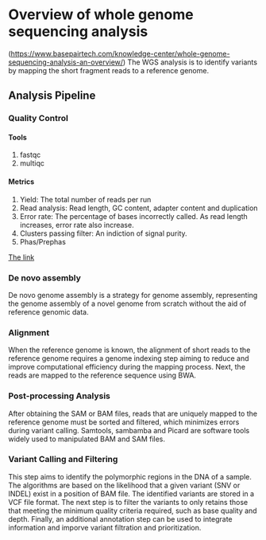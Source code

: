 # Overview of whole genome sequencing analysis 
(https://www.basepairtech.com/knowledge-center/whole-genome-sequencing-analysis-an-overview/)
The WGS analysis is to identify variants by mapping the short fragment reads to a reference genome. 
## Analysis Pipeline
### Quality Control
#### Tools
1. fastqc
2. multiqc
#### Metrics
1. Yield: The total number of reads per run
2. Read analysis: Read length, GC content, adapter content and duplication
3. Error rate: The percentage of bases incorrectly called. As read length increases, error rate also increase. 
4. Clusters passing filter: An indiction of signal purity. 
5. Phas/Prephas

[The link](https://frontlinegenomics.com/how-to-ngs-quality-control/)
### De novo assembly
De novo genome assembly is a strategy for genome assembly, representing the genome assembly of a novel genome from scratch without the aid of reference genomic data.  
### Alignment
When the reference genome is known, the alignment of short reads to the reference genome requires a genome indexing step aiming to reduce and improve computational efficiency during the mapping process. Next, the reads are mapped to the reference sequence using BWA.  
### Post-processing Analysis
After obtaining the SAM or BAM files, reads that are uniquely mapped to the reference genome must be sorted and filtered, which minimizes errors during variant calling. Samtools, sambamba and Picard are software tools widely used to manipulated BAM and SAM files. 
### Variant Calling and Filtering
This step aims to identify the polymorphic regions in the DNA of a sample. The algorithms are based on the likelihood that a given variant (SNV or INDEL) exist in a position of BAM file. The identified variants are stored in a VCF file format. The next step is to filter the variants to only retains those that meeting the minimum quality criteria required, such as base quality and depth. Finally, an additional annotation step can be used to integrate information and imporve variant filtration and prioritization.